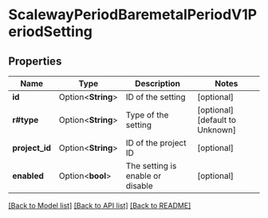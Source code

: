# ScalewayPeriodBaremetalPeriodV1PeriodSetting

## Properties

Name | Type | Description | Notes
------------ | ------------- | ------------- | -------------
**id** | Option<**String**> | ID of the setting | [optional]
**r#type** | Option<**String**> | Type of the setting | [optional][default to Unknown]
**project_id** | Option<**String**> | ID of the project ID | [optional]
**enabled** | Option<**bool**> | The setting is enable or disable | [optional]

[[Back to Model list]](../README.md#documentation-for-models) [[Back to API list]](../README.md#documentation-for-api-endpoints) [[Back to README]](../README.md)


